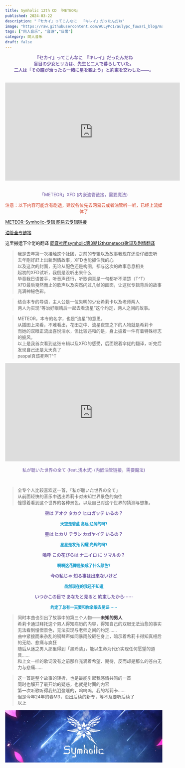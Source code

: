 ```yaml
---
title: Symholic 12th CD 『METEOR』
published: 2024-03-22
description: "『セカイ』ってこんなに  『キレイ』だったんだね"
image: "https://raw.githubusercontent.com/AULyPc1/aulypc_fuwari_blog/main/picture/mypic/data/meteor/2.webp"
tags: ["同人音乐", "音游","日常"]
category: 同人音乐
draft: false
---
```


<p style="text-align:center;color:#7058a3;font-size:1.0em;font-weight: bold;">
   『セカイ』ってこんなに　『キレイ』だったんだね
<br>
    盲目の少女ヒリカは、先生と二人で暮らしていた。
<br>    
    二人は「その瞳が治ったら一緒に星を観よう」と約束を交わした——。
</p>
<br>
<div class="video-container">
    <!-- 下面这个iframe即从youtube网站上获取的iframe代码 -->
    <iframe width="560" height="315" src="https://www.youtube.com/embed/iNISwCWw_aU?si=B_lg3DorT7XKXndt" title="YouTube video player" frameborder="0" allow="accelerometer; autoplay; clipboard-write; encrypted-media; gyroscope; picture-in-picture; web-share" referrerpolicy="strict-origin-when-cross-origin" allowfullscreen></iframe>
</div>
<p style="text-align:center"><span  style="color:#7058a3; "> 
<br>
「METEOR」XFD (内嵌油管链接，需要魔法)</span></p>

<span  style="color:#d3381c; ">
     <p style="text-align:center">注意：以下内容可能含有剧透，建议各位先去网易云或者油管听一听，已经上流媒体了</p>
</span>

[METEOR-Symholic-专辑 网易云专辑链接](https://music.163.com/#/album?id=181281898)

[油管全专链接](https://www.youtube.com/watch?v=paYrB-DGy8E&list=OLAK5uy_knpmIo-F6d3Z5k9OihAq4cIIVUZCSwH_Q)

这里搬运下伞佬的翻译 [同音社团symholic第3期12th《meteor》歌词及剧情翻译](https://www.bilibili.com/read/cv27411164/)

> 我是去年第一次接触这个社团，之前的专辑以及故事我现在还没仔细去听  
> 去年刚好赶上出新剧情故事，XFD也能抓住我的心  
> 以及这次的封面，无论从配色还是构图，都与这次的故事息息相关  
> 起初的XFD试听，我倒是没听出来什么  
> 毕竟我日语苦手，听音声还行，听歌词真是一句都听不清楚（T^T）  
> XFD最后戛然而止的歌声以及突然闪过几帧的画面，让这张专辑背后的故事充满神秘色彩。  

> 结合本专的导语，主人公是一位失明的少女希莉卡以及老师两人  
> 两人为实现“等治好眼睛后一起去看流星”这个约定，两人之间的故事。  

> METEOR，本专的名字，也是“流星”的意思。  
> 从插图上来看，不难看出，花田之中、流星夜空之下的人物就是希莉卡  
> 而她的双眼正流出喜悦泪水，但比较违和的是，身上披着一件有着特殊标志的披风。  
> 以上是我首次看到这张专辑以及XFD的感受，后面跟着伞佬的翻译，听完后发现自己还是太天真了  
> paspal真该死啊T^T  

<div class="video-container">
    <!-- 下面这个iframe即从youtube网站上获取的iframe代码 -->
    <iframe width="560" height="315" src="https://www.youtube.com/embed/kaV5xs_h54Y?si=2M5LtayEDzzOBaGs" title="YouTube video player" frameborder="0" allow="accelerometer; autoplay; clipboard-write; encrypted-media; gyroscope; picture-in-picture; web-share" referrerpolicy="strict-origin-when-cross-origin" allowfullscreen></iframe>
</div>
<p style="text-align:center"><span  style="color:#7058a3; "> 
  私が聴いた世界の全て (feat.浅木式) (内嵌油管链接，需要魔法)</span></p>
<br>

> 全专个人比较喜欢这一首，「私が聴いた世界の全て」  
> 从前面轻快的音乐中透出希莉卡对未知世界景色的向往  
> 憧憬着看到这个世界的各种景色，以及自己对这个世界的猜测与想象。  

<p style="text-align:center;color:#7058a3;font-size:1.0em;font-weight: bold;">
  空は アオク タカク ヒロガッテ いるの？</p>
<p style="text-align:center;color:#0094c8;font-size:0.9em;font-weight: bold;">
  天空是碧蓝 高远 辽阔的吗?</p>
<p style="text-align:center;color:#7058a3;font-size:1.0em;font-weight: bold;">
  星は ヒカリ テラシ カガヤイテ いるの？</p>
<p style="text-align:center;color:#0094c8;font-size:0.9em;font-weight: bold;">
  星星是发光 闪耀 光辉的吗?</p>
<p style="text-align:center;color:#7058a3;font-size:1.0em;font-weight: bold;">
  嗚呼 この花びらは ナニイロ に ソマルの？</p>
<p style="text-align:center;color:#0094c8;font-size:0.9em;font-weight: bold;">
  啊啊这花瓣是染成了什么颜色?</p>
<p style="text-align:center;color:#7058a3;font-size:1.0em;font-weight: bold;">
  今の私じゃ 知る事は出来ないけど</p>
<p style="text-align:center;color:#0094c8;font-size:0.9em;font-weight: bold;">
  虽然现在的我还不知道</p>
<p style="text-align:center;color:#7058a3;font-size:1.0em;font-weight: bold;">
  いつかこの目で あなたと見ると 約束したから······</p>
<p style="text-align:center;color:#0094c8;font-size:0.9em;font-weight: bold;">
  约定了总有一天要和你亲眼去见证······</p>

> 同时本曲也引出了故事中的第三个人物——<span style="color:#2e2930;font-size:1.0em;font-weight: bold;">未知的男人</span>  
> 希莉卡通过拜托这个男人得知病历的内容，得知自己的双眼无法治愈的事实  
> 无法看到憧憬景色，无法实现与老师之间的约定......  
> 曲中紧接而来杂乱的钢琴声如同暴雨般砸在身上，暗示着希莉卡得知真相后的无助、悲痛与疯狂  
> 随后从迷之男人那里得到「黒玲装」，能以生命为代价实现任何愿望的道具......  
> 和上文一样的歌词没有之前那样充满着希望、期待，反而却是那么的苍白无力与悲痛......  

> 这一首是整个故事的转折，也是最能引起我感情共鸣的一首  
> 同时也解开了最开始的疑惑，也就是封面的内容  
> 第一次听歌听得我热泪盈眶的，呜呜呜，我的希莉卡......  
> 但是今年24年的春M3，没出后续的新专，等不及要听后续了  
> 以上  

![](https://raw.githubusercontent.com/AULyPc1/aulypc_fuwari_blog/main/picture/mypic/data/meteor/1.webp)